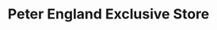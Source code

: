 ---
title: "Peter England Exclusive Store"
url: /gorakhpur/peter-england-exclusive-store/
shop: Kleidung
---